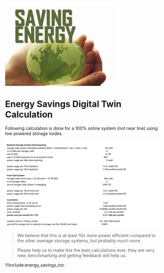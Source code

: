 ![](img/energy_savings1.png)

# Energy Savings Digital Twin Calculation

Following calculation is done for a 100% online system (not near line) using low powered storage nodes.

![](img/power_cost_storage.png ':size=800x560')


> We believe that this is at least 10x more power efficient compared to the other average storage systems, but probably much more.


> Please help us to make this the best calculations ever, they are very new, benchmarking and getting feedback will help us.


!!!include:energy_savings_toc